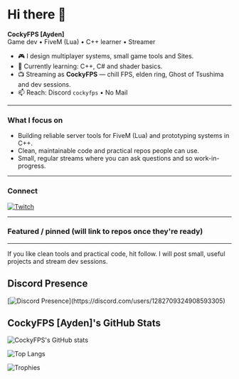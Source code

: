 # Hi there 👋

**CockyFPS [Ayden]**  
Game dev • FiveM (Lua) • C++ learner • Streamer

- 🎮 I design multiplayer systems, small game tools and Sites.  
- 🌱 Currently learning: C++, C# and shader basics.  
- 📺 Streaming as **CockyFPS** — chill FPS, elden ring, Ghost of Tsushima and dev sessions.  
- 📫 Reach: Discord `cockyfps` • No Mail 
---

### What I focus on
- Building reliable server tools for FiveM (Lua) and prototyping systems in C++.  
- Clean, maintainable code and practical repos people can use.  
- Small, regular streams where you can ask questions and so work-in-progress.

---

### Connect
[![Twitch](https://img.shields.io/badge/Twitch-Visit-6441A4?style=for-the-badge&logo=twitch)](https://twitch.tv/cockyfps)

---

### Featured / pinned (will link to repos once they're ready)

---

If you like clean tools and practical code, hit follow. I will post small, useful projects and stream dev sessions.

## Discord Presence

[![Discord Presence](https://lanyard.cnrad.dev/api/1282709324908593305?theme=dark&bg=23272A&animated=true&hideDiscrim=true&borderRadius=20px&idleMessage=Probably%20coding%20or%20gaming...)](https://discord.com/users/1282709324908593305)


## CockyFPS [Ayden]'s GitHub Stats  

![CockyFPS's GitHub stats](https://github-readme-stats.vercel.app/api?username=cockyfps&show_icons=true&theme=radical)  

![Top Langs](https://github-readme-stats.vercel.app/api/top-langs/?username=cockyfps&layout=compact&theme=radical)  

![Trophies](https://github-profile-trophy.vercel.app/?username=cockyfps&theme=onedark&no-frame=true&row=1&column=6)
